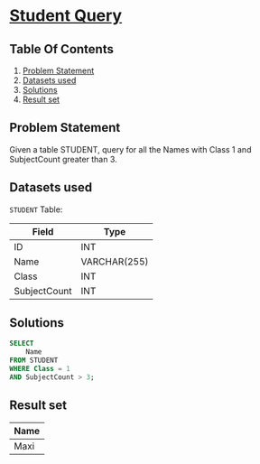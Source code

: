 # [Student Query](https://www.interviewbit.com/problems/student-query/)

## Table Of Contents
1. [Problem Statement]()
2. [Datasets used]()
3. [Solutions]()
4. [Result set]()

## Problem Statement

Given a table STUDENT, query for all the Names with Class 1 and SubjectCount greater than 3.

## Datasets used

```STUDENT``` Table:

| Field        | Type         |
| ------------ | ------------ |
| ID           | INT          |
| Name         | VARCHAR(255) |
| Class        | INT          |
| SubjectCount | INT          |

## Solutions

```sql
SELECT
    Name
FROM STUDENT
WHERE Class = 1
AND SubjectCount > 3;
```

## Result set

| **Name** |
| -------- |
| Maxi     |